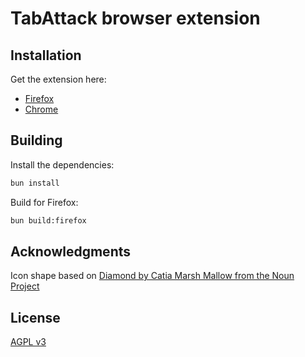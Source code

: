 # TabAttack browser extension

## Installation

Get the extension here:

- [Firefox](https://addons.mozilla.org/en-US/firefox/addon/tabattack2/)
- [Chrome](https://chrome.google.com/webstore/detail/tabattack/ginflokhdahakklidfjlogllkkhokidj)


## Building

Install the dependencies:

```bash
bun install
```

Build for Firefox:

```bash
bun build:firefox
```


## Acknowledgments

Icon shape based on [Diamond by Catia Marsh Mallow from the Noun Project](https://thenounproject.com/term/star/28082/)


## License

[AGPL v3](https://spdx.org/licenses/AGPL-3.0-only.html)
